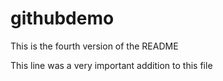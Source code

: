 # githubdemo

This is the fourth version of the README

This line was a very important addition to this file